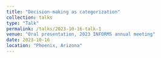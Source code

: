 ```yaml
---
title: "Decision-making as categorization"
collection: talks
type: "Talk"
permalink: /talks/2023-10-16-talk-1
venue: "Oral presentation, 2023 INFORMS annual meeting"
date: 2023-10-16
location: "Phoenix, Arizona"
---
```

